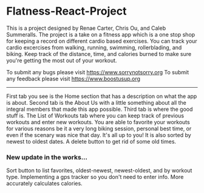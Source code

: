 # Flatness-React-Project

This is a project designed by Renae Carter, Chris Ou, and Caleb Summeralls. The project is a take on a fitness app which is a one stop shop for keeping a record on different cardio based exercises. You can track your cardio excercises from walking, running, swimming, rollerblading, and biking. Keep track of the distance, time, and calories burned to make sure you're getting the most out of your workout. 

To submit any bugs please visit https://www.sorrynotsorry.org 
To submit any feedback please visit https://www.boostusup.org

**********************************************************************************************************************************

First tab you see is the Home section that has a description on what the app is about. Second tab is the About Us with a little something about all the integral members that made this app possible. Third tab is where the good stuff is. The List of Workouts tab where you can keep track of previous workouts and enter new workouts. You are able to favorite your workouts for various reasons be it a very long biking session, personal best time, or even if the scenary was nice that day. It's all up to you! It is also sorted by newest to oldest dates. A delete button to get rid of some old times.

### New update in the works...
Sort button to list favorites, oldest-newest, newest-oldest, and by workout type.
Implementing a gps tracker so you don't need to enter info.
More accurately calculates calories.